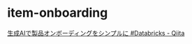 # item-onboarding

[生成AIで製品オンボーディングをシンプルに \#Databricks \- Qiita](https://qiita.com/taka_yayoi/items/6f8344ba2347b115b12a)